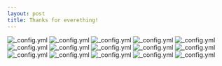 ```yaml
---
layout: post
title: Thanks for everething!
---
```


![_config.yml](https://lh3.googleusercontent.com/4-qjJJHrSTn6i3GFEaql1A81WaRKok-dOPHCM72p5iFKK244hS26s_2jufQBvZFm1UgDYakqCfB30xWKPU8R5OIccTFIvKL5RQlFIL_o_GtAWVd6HBahEHwEdpDH1t_4s2Nyi7YJpX--sznrf9DIfvyK8-YEspSlnF88GT96NDgI_kRfPNBNgDDYyhD6yd_uzNTXvChKrq2gtWo756GEmGEXOB1uDOtLFrmP9w9QtKZWtPiijVI60cNK9ox1nDjoz8pzwNymsBdT8ipANwaRRs6wjJibNRy61RVZpNTcy7IT5N-zQSzAqEpI6b-njJHK_w2SguCVzNCmW-1sJFrVfho-k8q62gmAQmjBfzQfgqubg5SsMHU5Op_VvJwo2Tke6vDER7kNSmMFq9eRr8RvCcuxGuO_xEHmBIM0LCbOCeEjl7F577fusnQULJgKNNrQJVekj3DJ2R1l9klCJp0q6t6ytifq_--SCUw2s4c84jNYW-ye9_p90s2UPvwjE6XTRC_ZNdgNWfwwVv7fsWn5EtG-7S53CPSJTuVHNy5Ule7X5rMPuSP70UGqtpikC3VqVimc-xik3gNjsT6eE6VbRqFVGVwipmkb=w1206-h677-no)
![_config.yml](https://lh3.googleusercontent.com/ObO2FtA44s682T8sn_lMmuFMTcr7iF6c43_dPKtZKxbiPJYXnKqnMoRy6EcT2SKx_4su90L3FkpOvsK599U5YeWftf7dfcKlo57K3svCgUE6OGrkXVrRDeVhIcdEaL5FfTa7SliuVnsR3AyQGMnilX4Tr0SVocbcGUfI0QlbLa7iN1cjY-VfpIB6RuluGbQ_bTrtuc3QzBDQMBrHp5EW08vHiFjSCuQoaw4Q8nK1KTeVq0CQ-lxL-l668a3GEGzaJO0jYfHObaBloJmYTefMFfmQJs0zfI3wySvShXAdZFH4FF-5C17bnRMvc-1g4PIzRNCsjWgkKg6k6w__ilLA6BRgZO6qZZUszj7aB9CNiImwsnmHoAfgxSES-cUe1e891HMj8qSJ67d1lRU5UHZne-cawwoCu9nuPwWZSB52NrN3rJom3iEaU2zuuH6WpAqZ3W23BOnSbxOfFvMSetkhFRXpYA4wyz1-84wb47R5z_9WAfx7ziQSLAsycb-wznVUfY8yqscS86qpt4LoNI_Ak3HxoIDI2RZsFFv55vA0hHOAcZVFsa_whw87t0X2rU5gvng6ESqPkjCTizej_inBIstj2bFhPJMm=w1206-h677-no)
![_config.yml](https://lh3.googleusercontent.com/4C8fQ__Q8YtP5_1Su7geCDceuDJp5FR3iAKjAVfJTme7laWj3eSY4DtoP5B7jvHeTCAKiDlHNFDqAeBN_2nkbArUy4fO3ryxcTxJKRqLMaViRWPMb4UyMh3fsSlV0oymyuU8aM5IvVdF6BXhTdlbQ0bqU04xEl-B1vK0jfr5vf5mhTVDaGbHlp4hMKdr0rP7bu5KKBbh1YyLitxh705xJ795_QshLQgbERbFheWVEcOhefe80VD028P4JxzM_5gHb7saqHAvSkulMDwD7guCRk0aDjJ04Sf_YpBpLTzdbBeP64imN5uyUtF7BKiRGP9x8wD7drU-KSJ9AnmKiZtqkmNfpwVx_Ny2qR_gBMNnmg-_0wbDm-RwnoJ_qzLI7E6xgBW_atjzaSmgeOnYUVhcOvmzSIC05oMvu4N9AKLKmBYb8bF2ts07eyPWLEsDsC-8sT28J6kjk2Ca0J7bB4Zqe9B1zojY07KiNOFjcF7eCkLnRne8ZlmDb6A52z3bFme5zkb4djYf8xTfL_BDin62fGb5crn6b_DNuG3-Fa0-go0C32wby8ZR-NdnNBba7k4v-fh4F8GlRtVNPurBIbCHQdHk5leroOCJ=w1206-h677-no)
![_config.yml](https://lh3.googleusercontent.com/1G-Il9fFNlbVin1s4-dFhIKMU5SG-b-jE6DHNKNrRsFH4Yqxc1JloWtPxruZg2dflPxAh6sZ_9Xb4BTVdhX7Ci--decidki272wkHB7PzaQeCllN-NkEzkyhQzZITp0uOcyGMZbhQKiHf27opUvOR4wX-QcQb6cdJJNYkfND3BZjLq4o4CrpTZ4_NLuay6FOxaFbdXPFh5y2VlCQjoTobLz5r5ShTjNVsWmR3KRNYJmvyswecr3r7DPZs0ynCgFGl_1AZuK9B2LfssbWNBdvKNlon1TARo8QM036YHKc4aa64Eny4oBQ9aPlUwTxkfIxbshqWWCZjLoQ6bXqR-HT2H9rDAXkAq3cFr2SuVC_u58QvfJHYL7EYNFJRJwOuxtTh8SJO_j4xwnKdCdpMCv4NtwFrNxBj3ZHlXi9BnYTj-4PObRlBCoOY_rbmWSM4jXULgZEOzI9As-x6S8CBMvBgSlDcJF5l7KkVfrPh1WIUxhfWXH9JUTmwafG76oH_z6cwymjME-8CycRp4Q2VK9oXgplGROjE2Vg5hovyXWNr7JuTGQLRhvllZnL9Lijf3jpzoZp_jW8yT_-TBnryWMV9u7O2X8j-JgO=w1206-h677-no)
![_config.yml](https://lh3.googleusercontent.com/SaacdRmtQSZ1Cr5ymy0QR6aLwzUXFLbepyHH3cvqWPHhwqLvWLwXYUhbCjqZhg6v6I-jURj2BPXmwOARIyJKYS4rELGx9o5go0Hr6a9nPj2xl7iEIS-1GsPQxDKwq2h6v5bA9kUafJ69LucV-v04tbrxIDfJbLH07J_1MQaXwMSnt7NVqfEYa01lLHai1r9xmxD-NPQ_XbWv2ufpAXumCoBZh_Q1j-cZakOuTXPWtHh-YnpgpY9iZV8WOSo08S5o1iQAUz6MTVK3Cjx9Ev6lPoUBYFUUUBAK5yvFCBZ2_uLRkK_0EKAAo9aqEBQqci3n76FBGgcBAROaHmB4NSnHsQafRB6nD-E01WRaFkl-ce8wCxy1UD5g3XNo3iLrX1FVtjL9cDIN58wB2xF1Icy_-Wi4BR1nZTr--innzLfRVXounx4qhdljpk-FLdUETfN5Nq9uObEbNuCYtT1BMqUiBWBa18xlAfM09PiOO28VcKCHG6imB5OC2bgcsKdtXi_Qruf7OO2TU_sl5lQF7M3i_E57lLe3Klkj4x1jd5VZU1WQWOVJIPKfR1ynjqQzSeQie4QHnKE3-hM9D7CaPv46SiM8fKqWS5vq=w1206-h677-no)
![_config.yml](https://lh3.googleusercontent.com/tbUrIOgAS3pQUU72ezjiMB8aJCGwDImMhfD8pbs29xUpru1BMDGIQuJicvNkq7K2vS3yMKZpX1KOpbQAqDK_KIyhp6tR6qKOQkT7Rb3MIRR94RHPHBZV9Nk2bZycbz3KT-Ojqxk4zu8YHMqK0wAGiDZTjxP2hTQN_F9u9XOPlp3GbtI9IEhYz4Fqj0g-AFx5hDfR0CRU9p7G0jwzP_mvhWqjPf6-xZe6SXtaLRLlNQ0j55V7BijJrlagp9JU0BFaCpomnX23W0EKwi0y7oKFpJqZq1lKxdN6H9kcqYYcbxMk5TJcipM88EJDlsyzxw7iucPxVwxqLa7dTSu9ug-9mtDXJirEjs_-6suueGsIhOVhHqZcjDCviG3VTZ_CrYv3xF728oD3crCNrjKLu-OQ3M-vSgO2wv_aCMd9IOw6jO4HiV_spLr30tQxRjBuhXyI4lVXwXjZrxAGKptFWHZHPIvOq5h5W_9I0cehTKpR6RRjkMHKNmBzoXV-LzjWPq7d3uARO3heR3P76fZbX9TY9K_ZYBVBjEHB3C48xfVqjLa89fj_60XqIWXVkZqyojj9lksVpblvJC4QS5QR70ntrghNKQKEtQAH=w1206-h677-no)
![_config.yml](https://lh3.googleusercontent.com/Izjbb0RFBoHGpVFlosV-kumv_e4oRXF3zNw0OVqD0q7d3z0fWD62GiZEwETb_CPNn_4gsv--TY6Gsd0yEPPDprcYBQGs0sduzVLQKh7mLtjkcsxJjcQfPJu40PRB-rFwnqlrk4czqWdUguvwzl1OiMkxCi5WdCklBm55P4dCVjloG-hBVvwNWkAIY5Ux1mplImGLWeF2Mc0TjociZsMervJsnRk6d_gBtO1ud1-O4WorQH8PWxYf_CvUtQIsHaJ3Gp_Ovo71u85FtOejxhM6Iko_aVBz_hDpSS5RAgu3WXec69ThhtfuT6dlGExL2e-KNztEJEDOvZeSmQCSgbVeE5rsq-33A8am0ZEgtHrqsiCVNo0d7kFD3QLrDZG-ITSJk2jauyMnwdMWHEGCkYCeiNivmL-Z1oDY1WX3Bv3jIngwdEjKxGMqrAamZZLGYRUijEbrzL4NYZzw5gaCJUyJ6BieSzt0owbJ3qZINcQy0VPrhgohxtgiHf-AgvwJg5MRETRwKzkwVQZcYlTQ2Gp43sOO7GFD3jktexOylCIpTUXSZyIq8rXUTWaVEFUqdukJgOrFEEn4powej93Yz8rQI45p9BNZ6UzJ=w1195-h677-no)
![_config.yml](https://lh3.googleusercontent.com/e9wFfqAnQtTzyz_y4CxZwvlVNdwTRFDLwioxFndxpl3hcEqL6xzDc-DSlAUvVqpgtGXqlXtI0QljIWtF5R2bTPq-FmfkDg_jZ8MHtw9XgtFHdZ4DTVlGso69hdlKYgEKxoMEFGD9F4GNbN6rSr4mQHd6zSCIBIq6eMecDy2-Bke1UkFkV7a5nTYayeJDk_KiBvq_hftE92qYn9NiWpk3tNYYrK69Bj2fuQLX6CzKzJgUJzu9gsqfTPqa0_x9uk79ND7SQgUm3Qqinn5Xu75Ma6zUu3EBrxAZJ9gsqbeQLB_SuBUII1JnD3zn7AOMrNWOY_kFUYU5AOCe8sfEgBvLnGNsPwakDm4hYRCv5ugLuobi_V9_Ud8Ohdlzm9p_o4_fRzGGyO6_glIsPvSxULwm_bAtWYwodT-DSXXQR3eZPlrPatJQu5hJx6Ofk3T_gdwp_Jne08Vgn28lkIbzkPjZTEio83b6aogvxBDHXiHqf3wSXPyI2Nc2Ma6ieZQ5OEE-artmfshRw8spAaj26YY_uhex9tHwXayHKm-4WVfaSIN1RtXKJdj4YDk6ZJ5BYi20cqWSqHkmcUOaZk0hz-ypMbr1YYe-jnJu=w1195-h677-no)
![_config.yml](https://lh3.googleusercontent.com/8ZxXbXRPylcGcVH1HZfzX-0XJgxlixxRolBa6gu_YhdmC3AJEY0ixLZ0VYyob4q24_YdF1Z99Zy15FIpOjTVC69vMnkJnJzHHFeuIlM0HrZqTpGGs8lWMgzWEQKapiUj9HEL2FqpqzGgZfCQt51hUzcDT7__QkuBtnKDJrM9y6_SFucbmcPb77JUx3_8gmmAt2rKHHbsmqpOC2t8l3U9gPddsrN82t6kjzHiovto4Us_p80TI-RgdNAJ0Kh_lGdcSSvmxBJri_3e7Tz5DV9DZGm2eQBER4MeFqSDK8mNTp7flb8V-L43IQ4XRy_kSPD0bTO4MYBPlwPhk8QvIgHuVAQVO6jGnivn-DcT4SwTCKcv1cFuEP2IdBlmvlNaxSwUTvTNgonaue70fTXPVsKmdegcpAaCfF9oivSgomlGMcUadNsaadU99XUIatxuBxQuE1XEunoz9HlowCb0ut8sgxdl1janO8EF3HuQFSI4kisycLdxtRGSWDeskEbY761ApY3cNKhsWzt5oNpajdp8SP_FsEQ1whwcwdOWAilncocBnDfp7gshTiuz3W2xWg84OkDeGnfgUFolcJ-RQlOmff3KaLy84CN-=w1195-h677-no)
![_config.yml](https://lh3.googleusercontent.com/BmFxDfPY_AfwDc16ZZwYVqp6iS7DdzGiNiiVIt6mL46zBm2QDyDetcs0uRTcYSFQNkPmJzebQJg2itBDb-RqCOUWd623m-uKGiC6DO2sfzalTg935jiMQ1FKdvi4d80MOb8lAo69YJG0sPPcRbtspLvGdFLv-19kkMYd-eAPYCTUVp3bf4pZsUs6tNSNjY2ZLh1VA50Gbjea0as-i6QwRMR4-OAeiMMUOj7ubmtEBmfHJmV4H28x_dPJETW0NyhYlBkKOfEwCrUmIRyCeFvZbJUlUJTTh7cqraTzL0-vwcds7kHMmarJr6OVqxZhFUJuEtvWEUe1MbN0LlPRYYG_DSlwWgejgfcBPvJEB-b9wNJ-UiY27lDiHmJvf1DZT2JCEvMiRNKKf9UP7Bsai5L591yHjc4nT3hf9TKiGobCEmK6uTbCu20RtfVxwwYkprUWwQhc50jHQ3G7b342NhbchN0U8BoDLAyakiyeMz1IGA5S8_QeLdMhof_bkuzSSLSpKX7aFtqRnLIL2HNkF9iV7owp97r_CE12RC6R4y1JC0iIapxG5dwIXZ4JA1qtpbFFFJt43IM7Z0_wUf1iwOC8342BnwvcShUG=w1195-h677-no)
![_config.yml](https://lh3.googleusercontent.com/rTvQ_vbCfO4O7jjTgIDKieAwY-uXhtHtqi-rPt_eH8fyI7h6cWmApbFwTNYuKahkxLw_KYLcpNmMIorhJ0dQZBDU_z2K8HTBm8i-jacSutFcz72kbEdMotMUWm5Vnd-qJrwGOYh3BlbT8x6EBGx3qziZ5n51WkZiPLx6ef7W5ErjIe8UMgTWYRB1s8a64n52hEi5JQg_bJvU02Mjw2P4ZUVZLCQreCXGMZMpHuDq_tiOBMHhfNe-NqGAcoyot6O7P4CaUElOr3wXk8TG5ZPiXemWmih8scDmKPjyPs2nBPX_gCINBbR9iBaohmbiSFT5U2o66ETFiQg9Ab47Rm3aE-StPmAVJF-Qa6d_XTRdqG5HKHEvRiWDewFyToCnQJfF5TT9gS5ABqFCxkNw0BtTCKsbWI_9iKRLwCm2YGjU21W0FJYznDxqv1OQ_jvTUz6qWSp1diEQfaWi6PSCR-HVdKaOAQeSF6HWF8-uA3INqibnnqoQz3Cm4k_7hMA8Lkr7FmFoI9PtOIPX6yfKkMGb0JRVOADTCRJl5jx6w-LNh3dF0gOoEh1PfkUFW3X8lUJq5KhtvyWbhmmKPSUn4MftAVadScMTpPr4=w1195-h677-no)
![_config.yml](https://lh3.googleusercontent.com/F_dAPuZuQvnrpK1H5raEE8jskIa0KccF2AH9vQOlvjXpRMQmTxEfJvQw7omEYpvTdm_vaSHzo9mU2z5he6S2brkVHZGbcGNBG5KT8Wl4lndrA0vMYuSAOYfxD_Zsf_q9nAOUM-F27EhQeLuoH2VlTSrFIJbZQBFBZsxb2b_BcuXP5plyPMcDvqBnjhwlOi6jH2doUMqimkgAo-SxLF4GUP7ZD2fr6Jsx9g4keLj8VI1_qSqi8dLDz3fr-HuY3hjvLLNiHrJDAL24sL7k6pYDjN6PP3Kef9vaOXYzXpBKNH6EnU1l87VrUnlYnoHwpUJRTG7n8eDj-1jXyqRmRYcanmmRHf7DLjHK3IiftGZAnMny_G9Olf7QhaY7NMIDYDYD3iFHyA2lvdU8r4wHP6CFkzj0jH_ow1olwvkqYfS-8bnCbIJKmSaQnIHnmr5oXnvhnHkuhlX5TZoae1-KI4ku6YAh8juUJmc3QwY7hi8ypAv3uE5RuAgsheEkoenWCdtI6tYgVEzi2z6ORseiV59jn245O60NEAkDYOW2uIZpZ4T4Fx17--nhOQLFl4KELT4fpaycuAD_wQM9z1hm6uy9mBsfkYHG-4JR=w384-h677-no)
![_config.yml](https://lh3.googleusercontent.com/D2v1bTqE_nrI49L6q5xbkA_WDtLzfeR54qCla7AKKvVtsQnimjbV3mW_zO4zxRt2U7PDpdIqrHxDXA5QWqPlhcHJ2rskqKJHeJYChBQATKlbWwuZlKPB3YfSJ5JeoiNHxHzD1XkbGDUPIjk1VjQfFHpAPB_b3Hed0NBXnO7or1REnlkkMmeLDSZoo2TXAG7xuS9D5UhgjAz6kOfIh6xNmgbgKThiMiij8MvjyAAQk50QgmHlzCv6Ao0NKB8iox2vdj_k_Vx2ASFDcHJgyTPD8-1H8vzVhWRzP2u06QjAErhnjzmWhklYvTu_I-QjR6Af1CmovC1J-Fokk1rIFkV_9mBi49gSPqGgbzTeA3U-M37Fpfx0He8eC8bYE7CdVgH93aTlpIOwzx277STryTlQgrzqSi-OSfjyJKgWc_cuoiqX8x3vcKz7o4sQIitPDKZwYymOaDQ6djTEecpKxgqz91xDkWtolFBMqTppw0lMzmReHnY0f3JHCW_TxkV4-NKrQD8C-CwCcn2t-IvuNFnJDMN_aartLhrdjjk91VEcJ7Gx4ZrhUCPIJ_pNy_lJOS2vqPymZFpwH4Ke1eP71ST9kaoc3-B0qAZ3=w1195-h677-no)
![_config.yml](https://lh3.googleusercontent.com/c7prpwQUzAdmTeV4WSeoTz4Eq0HxhAOVhogimLTA63kSMQRZ0dRDBbJEiUF5pRlYi55eimw9nFa5RXu2aWEKgMQe0GqLJ0kf4dN-ZiLW9PYJMgEFrftyXDJ6MUq2pX1Gf8NNyT0DMXzQQGyIIpReNBSad__amW-fM3ni448g9kz4ywu3o3KcjEHJ-IvBZZc_6lfxWr85BtGyOVhxECezGQmXh2LRxKX_-Vk8-8OJUTx0V6-npmX2QtYJMRVl-MR-wdcvxGTXWClV7gCn9j5bhLMC5mABPyJedbIZUKbYPRO-ehRfir8LylNGPAcCP-JvCRI7t6MskN8cLnW2K0sGSY9EAHFBf0ouHZqpUm-933xCepkykB35B-9ij9eB7DWPLGzMnyivYPcPcpsuikHS29JRThbH7h_P4IQBgIBsBOSPfOfFKOMpH548-Uy9dg90ILVA9Co93eIAMEOiT--AgLdLyH8nJVSfEKxjA_lLWYYLFsdA-CphOz4qwsufo1dHPrea6EH9AJF9SA4I1InXNnds3IR68LXotf_avk8ZYdkWPIns0NB94rVc5fYpycnViZRSiIp5pGiywk5xchyZcqulrWwfTPUm=w1195-h677-no)
![_config.yml](https://lh3.googleusercontent.com/viSL6tUMuHEO9ONFadUETVBCY2xtfa0ruYIErWvyDIZlnwi_yjZPJwcFzp0y_4gdXW_kjRtuCe2UqSZnBlsglSl8xIz5oKsSzx9h3Lml3-seUhPVL8LMd5RZmtYwN0mMtbjPb91zCegtZVOMJib8ZvFU4zb8avsweBfYVzE8xiEToLGrCcTclI4WAIZXNlye-momrTNbHoQqVbAH6HHdYX93rR6B7p460iUCCrpc3rRP8QEcVUQgUnq-cn1fu9FOoQqGGhl-CNkrkJqgIaS3K5sdoBOKKY1MtRbX26Y3NaIJCLegKl3ptrWpL_rVCnIQnW2uDA00yZy_mP19_WS9e_Jo5oKHcx_w4JhXtYxB-T9WNFD7muyt501AOhtZBTjjtuWMvxfgSYQcnFOVeJQ_e1Eg8W27r64ZjuV_C4Nth20lAKx7BtZ5GE4wOCUFEQIf4Dxm-Eo2v2LHpcG_UA8ZacL7y7YzJgU2U7710fc8Ru4gVeJQUL2lzWLCrH1zqXRPLiERw0CkDJX0zo-D2bTTGYbStOTDmMMdtwrOxCtJpsDaxNPbuRqtMTeRciV4Zku94OOIqMcc_NoBvWdieY-0JHKwU7yg2shi=w1195-h677-no)
